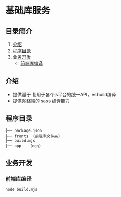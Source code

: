 # 基础库服务

## 目录简介

1. [介绍](#介绍)
2. [程序目录](#程序目录)
3. [业务开发](#业务开发)
    - [前端库编译](#前端库编译)

## <a name="介绍">介绍</a>

- 提供基于 复用于各个js平台的统一API，esbuild编译
- 提供网络端的 sass 编译能力


## <a name="程序目录">程序目录</a>

```
├── package.json
├── fronts  (前端库文件夹)
├── build.mjs
├── app   （egg)
```

## <a name="业务开发">业务开发</a>
### <a name="前端库编译">前端库编译</a>

```bash
node build.mjs
```
